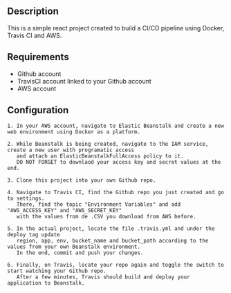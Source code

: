 ## Description

This is a simple react project created to build a CI/CD pipeline using Docker, Travis CI and AWS.

## Requirements

- Github account
- TravisCI account linked to your Github account
- AWS account

## Configuration

    1. In your AWS account, navigate to Elastic Beanstalk and create a new web environment using Docker as a platform.
    
    2. While Beanstalk is being created, navigate to the IAM service, create a new user with programatic access 
       and attach an ElasticBeanstalkFullAccess policy to it.
       DO NOT FORGET to downlaod your access key and secret values at the end.

    3. Clone this project into your own Github repo.

    4. Navigate to Travis CI, find the Github repo you just created and go to settings.
       There, find the topic "Environment Variables" and add "AWS_ACCESS_KEY" and "AWS_SECRET_KEY"
       with the values from de .CSV you download from AWS before.

    5. In the actual project, locate the file .travis.yml and under the deploy tag update
       region, app, env, bucket_name and bucket_path according to the values from your own Beanstalk environment.
       In the end, commit and push your changes.

    6. Finally, on Travis, locate your repo again and toggle the switch to start watching your Github repo.
       After a few minutes, Travis should build and deploy your application to Beanstalk.
